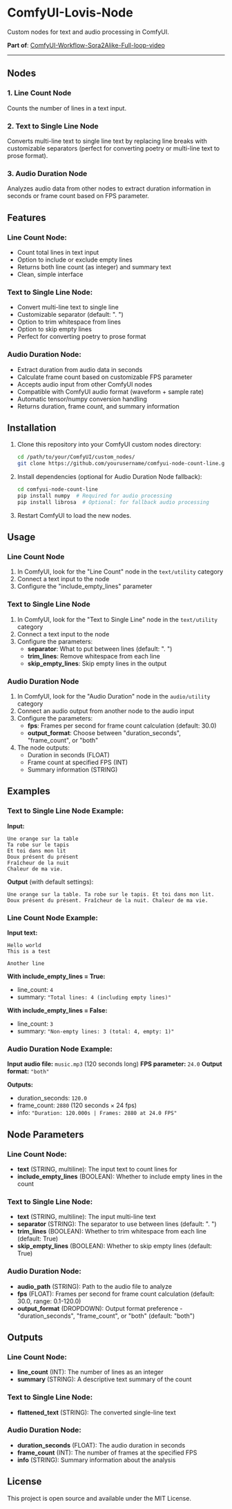 # ComfyUI-Lovis-Node

Custom nodes for text and audio processing in ComfyUI.

**Part of**: [ComfyUI-Workflow-Sora2Alike-Full-loop-video](https://github.com/lovis93/ComfyUI-Workflow-Sora2Alike-Full-loop-video)

---

## Nodes

### 1. Line Count Node
Counts the number of lines in a text input.

### 2. Text to Single Line Node  
Converts multi-line text to single line text by replacing line breaks with customizable separators (perfect for converting poetry or multi-line text to prose format).

### 3. Audio Duration Node
Analyzes audio data from other nodes to extract duration information in seconds or frame count based on FPS parameter.

## Features

### Line Count Node:
- Count total lines in text input
- Option to include or exclude empty lines
- Returns both line count (as integer) and summary text
- Clean, simple interface

### Text to Single Line Node:
- Convert multi-line text to single line
- Customizable separator (default: ". ")
- Option to trim whitespace from lines
- Option to skip empty lines
- Perfect for converting poetry to prose format

### Audio Duration Node:
- Extract duration from audio data in seconds
- Calculate frame count based on customizable FPS parameter
- Accepts audio input from other ComfyUI nodes
- Compatible with ComfyUI audio format (waveform + sample rate)
- Automatic tensor/numpy conversion handling
- Returns duration, frame count, and summary information

## Installation

1. Clone this repository into your ComfyUI custom nodes directory:
   ```bash
   cd /path/to/your/ComfyUI/custom_nodes/
   git clone https://github.com/yourusername/comfyui-node-count-line.git
   ```

2. Install dependencies (optional for Audio Duration Node fallback):
   ```bash
   cd comfyui-node-count-line
   pip install numpy  # Required for audio processing
   pip install librosa  # Optional: for fallback audio processing
   ```

3. Restart ComfyUI to load the new nodes.

## Usage

### Line Count Node
1. In ComfyUI, look for the "Line Count" node in the `text/utility` category
2. Connect a text input to the node
3. Configure the "include_empty_lines" parameter

### Text to Single Line Node
1. In ComfyUI, look for the "Text to Single Line" node in the `text/utility` category
2. Connect a text input to the node
3. Configure the parameters:
   - **separator**: What to put between lines (default: ". ")
   - **trim_lines**: Remove whitespace from each line
   - **skip_empty_lines**: Skip empty lines in the output

### Audio Duration Node
1. In ComfyUI, look for the "Audio Duration" node in the `audio/utility` category
2. Connect an audio output from another node to the audio input
3. Configure the parameters:
   - **fps**: Frames per second for frame count calculation (default: 30.0)
   - **output_format**: Choose between "duration_seconds", "frame_count", or "both"
4. The node outputs:
   - Duration in seconds (FLOAT)
   - Frame count at specified FPS (INT)  
   - Summary information (STRING)

## Examples

### Text to Single Line Node Example:

**Input:**
```
Une orange sur la table  
Ta robe sur le tapis  
Et toi dans mon lit  
Doux présent du présent  
Fraîcheur de la nuit  
Chaleur de ma vie.
```

**Output** (with default settings):
```
Une orange sur la table. Ta robe sur le tapis. Et toi dans mon lit. Doux présent du présent. Fraîcheur de la nuit. Chaleur de ma vie.
```

### Line Count Node Example:

**Input text:**
```
Hello world
This is a test

Another line
```

**With include_empty_lines = True:**
- line_count: `4`
- summary: `"Total lines: 4 (including empty lines)"`

**With include_empty_lines = False:**
- line_count: `3`
- summary: `"Non-empty lines: 3 (total: 4, empty: 1)"`

### Audio Duration Node Example:

**Input audio file:** `music.mp3` (120 seconds long)
**FPS parameter:** `24.0`
**Output format:** `"both"`

**Outputs:**
- duration_seconds: `120.0`
- frame_count: `2880` (120 seconds × 24 fps)
- info: `"Duration: 120.000s | Frames: 2880 at 24.0 FPS"`

## Node Parameters

### Line Count Node:
- **text** (STRING, multiline): The input text to count lines for
- **include_empty_lines** (BOOLEAN): Whether to include empty lines in the count

### Text to Single Line Node:
- **text** (STRING, multiline): The input multi-line text
- **separator** (STRING): The separator to use between lines (default: ". ")
- **trim_lines** (BOOLEAN): Whether to trim whitespace from each line (default: True)
- **skip_empty_lines** (BOOLEAN): Whether to skip empty lines (default: True)

### Audio Duration Node:
- **audio_path** (STRING): Path to the audio file to analyze
- **fps** (FLOAT): Frames per second for frame count calculation (default: 30.0, range: 0.1-120.0)
- **output_format** (DROPDOWN): Output format preference - "duration_seconds", "frame_count", or "both" (default: "both")

## Outputs

### Line Count Node:
- **line_count** (INT): The number of lines as an integer
- **summary** (STRING): A descriptive text summary of the count

### Text to Single Line Node:
- **flattened_text** (STRING): The converted single-line text

### Audio Duration Node:
- **duration_seconds** (FLOAT): The audio duration in seconds
- **frame_count** (INT): The number of frames at the specified FPS
- **info** (STRING): Summary information about the analysis

## License

This project is open source and available under the MIT License.
